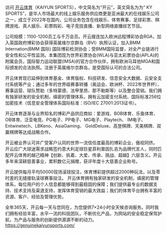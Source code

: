访问 [开云体育](https://genuinekaiyunsports.com)（KAIYUN SPORTS），中文简名为“开云”，英文简名为为“ KY SPORTS”，是华人市场最大的线上娱乐服务供应商更是亚洲最大的在线娱乐公司之一，成立于2022年在国内，公司业务包含在线娱乐、体育赛事、足球彩票、棋牌游戏、真人娱乐、彩票购彩、电子竞技直播、新型网络直播综艺节目。

公司规模：1100-1200员工与千万会员。开云接连加入欧洲远程博彩协会RGA，加入英国政府博彩协会获得英属维尔京群岛（BVI）执照认证，加入BMM Internation(BMM 国际) 国际博彩检测协会；受BMM国际监督，对全产业链进行安全性和公平性监测。本集团现为世界彩票协会(WLA)与亚太彩票协会(APLA)的附属会员，国际智力运动联盟(IMSA)的官方合作伙伴，拥有欧洲马耳他MGA和国际颁发的合法执照。注册于英属维尔京群岛，是受国际认可的合法公司。

开云体育现已延伸到体育基金、体育版权、科技研发、信息安全大数据、云安全支付系统等产业；通过多年的世界级赛事转播（奥运会、欧洲杯、2022年世界杯）、赛事运营、球队赞助（多特蒙德、法甲里昂、那不勒斯等）以及整合营销。我们拥有独家研发的安全机制，缜密的管理体系，拥有云加密支付系统、国际标准256位加密技术（信息安全管理体系国际标准：ISO/IEC 27001:2013证书）。

开云体育逐渐与业界知名的博彩产品供应商如：爱游戏、BOB体育、乐鱼体育、OB体育、泛亚电竞、PG电子、PP电子、MG电子、Playtech、 IM电子、Entwinetech、LBKeno、AsiaGaming、 GoldDeluxe、高登棋牌、天美棋牌、双赢棋牌等达成战略合作。

开云被业界认可并广受客户认同的世界一流信任度最高的博彩企业，傲视同侪。 开云应广大球迷需求战略签约意大利足球巨星菲利普因扎吉为品牌代言人，同时匹配开云体育的越己精神【创新、执着、大爱、传承、挑战、超越】六层含义。开云多年来深耕慈善事业，累积数亿元捐赠，获评年度十大慈善企业称号。

开云提供每月平均50000现场滚球投注，体育博彩提供超过2000种玩法，以及零时差的无缝接轨滚球赛事投注。 开云体育拥有独家研发的安全机制，缜密的管理体系，每位用户的个人信息都能够得到最稳固的保障；我们提供最专业的数据支持、技术支持及渠道支持，发挥体育营销的最大效益；我们的体育平台拥有丰富的资源、客户、经验及管理优势。

全年365天，开云每一天与您同在，为您提供7×24小时全天候咨询服务。同时我们拥有经验丰富，水平一流的科技团队，不断优化产品，为网站的安全稳定保驾护航，为产品与服务的创新提供源源不断的动力。
https://genuinekaiyunsports.com/

